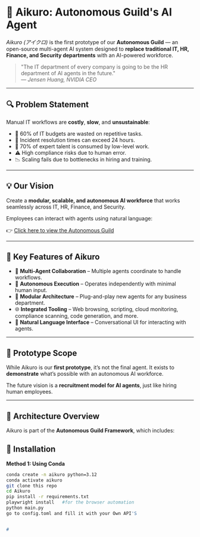 

# 🤖 Aikuro: Autonomous Guild's AI Agent

*Aikuro (アイクロ)* is the first prototype of our **Autonomous Guild** — an open-source multi-agent AI system designed to **replace traditional IT, HR, Finance, and Security departments** with an AI-powered workforce.

> "The IT department of every company is going to be the HR department of AI agents in the future."  
> — *Jensen Huang, NVIDIA CEO*

---

## 🔍 Problem Statement

Manual IT workflows are **costly**, **slow**, and **unsustainable**:
- 💸 60% of IT budgets are wasted on repetitive tasks.
- 🐢 Incident resolution times can exceed 24 hours.
- 🧠 70% of expert talent is consumed by low-level work.
- ⚠️ High compliance risks due to human error.
- 📉 Scaling fails due to bottlenecks in hiring and training.

---

## 💡 Our Vision

Create a **modular, scalable, and autonomous AI workforce** that works seamlessly across IT, HR, Finance, and Security.

Employees can interact with agents using natural language:  
 
👉 [Click here to view the Autonomous Guild ](https://v0-autonoguild.vercel.app/)

---

## 🚀 Key Features of Aikuro

- 🤝 **Multi-Agent Collaboration** – Multiple agents coordinate to handle workflows.
- 🧠 **Autonomous Execution** – Operates independently with minimal human input.
- 🧩 **Modular Architecture** – Plug-and-play new agents for any business department.
- 🌐 **Integrated Tooling** – Web browsing, scripting, cloud monitoring, compliance scanning, code generation, and more.
- 💬 **Natural Language Interface** – Conversational UI for interacting with agents.

---

## 🧪 Prototype Scope

While Aikuro is our **first prototype**, it’s not the final agent. It exists to **demonstrate** what’s possible with an autonomous AI workforce.

The future vision is a **recruitment model for AI agents**, just like hiring human employees.

---

## 🧱 Architecture Overview

Aikuro is part of the **Autonomous Guild Framework**, which includes:




## 🧰 Installation

**Method 1: Using Conda**

```bash
conda create -n aikuro python=3.12
conda activate aikuro
git clone this repo
cd Aikuro
pip install -r requirements.txt
playwright install   #for the browser automation
python main.py
go to config.toml and fill it with your Own API'S


#